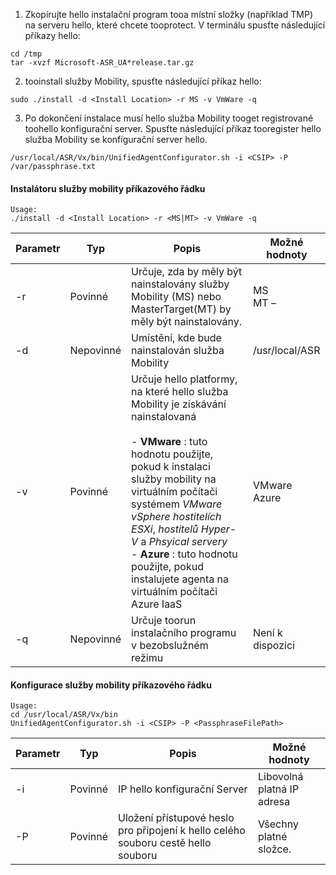 1. Zkopírujte hello instalační program tooa místní složky (například TMP) na serveru hello, které chcete tooprotect. V terminálu spusťte následující příkazy hello:
  ```
  cd /tmp
  tar -xvzf Microsoft-ASR_UA*release.tar.gz
  ```
2. tooinstall služby Mobility, spusťte následující příkaz hello:

  ```
  sudo ./install -d <Install Location> -r MS -v VmWare -q
  ```
3. Po dokončení instalace musí hello služba Mobility tooget registrované toohello konfigurační server. Spusťte následující příkaz tooregister hello služba Mobility se konfigurační server hello.

  ```
  /usr/local/ASR/Vx/bin/UnifiedAgentConfigurator.sh -i <CSIP> -P /var/passphrase.txt
  ```

#### <a name="mobility-service-installer-command-line"></a>Instalátoru služby mobility příkazového řádku

```
Usage:
./install -d <Install Location> -r <MS|MT> -v VmWare -q
```

|Parametr|Typ|Popis|Možné hodnoty|
|-|-|-|-|
|-r |Povinné|Určuje, zda by měly být nainstalovány služby Mobility (MS) nebo MasterTarget(MT) by měly být nainstalovány.|MS </br> MT –|
|-d |Nepovinné|Umístění, kde bude nainstalován služba Mobility|/usr/local/ASR|
|-v|Povinné|Určuje hello platformy, na které hello služba Mobility je získávání nainstalovaná </br> </br>- **VMware** : tuto hodnotu použijte, pokud k instalaci služby mobility na virtuálním počítači systémem *VMware vSphere hostitelích ESXi*, *hostitelů Hyper-V* a *Phsyical servery* </br> - **Azure** : tuto hodnotu použijte, pokud instalujete agenta na virtuálním počítači Azure IaaS| VMware </br> Azure|
|-q|Nepovinné|Určuje toorun instalačního programu v bezobslužném režimu| Není k dispozici|


#### <a name="mobility-service-configuration-command-line"></a>Konfigurace služby mobility příkazového řádku

```
Usage:
cd /usr/local/ASR/Vx/bin
UnifiedAgentConfigurator.sh -i <CSIP> -P <PassphraseFilePath>
```

|Parametr|Typ|Popis|Možné hodnoty|
|-|-|-|-|
|-i |Povinné|IP hello konfigurační Server|Libovolná platná IP adresa|
|-P |Povinné|Uložení přístupové heslo pro připojení k hello celého souboru cestě hello souboru|Všechny platné složce.|
